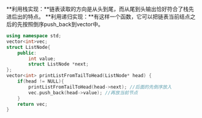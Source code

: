 **利用栈实现：**链表读取的方向是从头到尾，而从尾到头输出恰好符合了栈先进后出的特点。
**利用递归实现：**有这样一个函数，它可以把链表当前结点之后的先按照倒序push_back到vector中。



```c++
using namespace std;
vector<int>vec;
struct ListNode{
    public:
        int value;
        struct ListNode *next;
};
vector<int> printListFromTailToHead(ListNode* head) {
    if(head != NULL){
        printListFromTailToHead(head->next); //后面的先倒序放入
        vec.push_back(head->value); //再放当前节点
    }
    return vec;  
}
```



